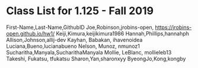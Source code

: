 # Class List for 1.125 - Fall 2019
First-Name,Last-Name,GithubID
Joe,Robinson,jrobins-open, https://jrobins-open.github.io/hw1/
Keiji,Kimura,keijikimura1986
Hannah,Phillips,hannahph
Allison,Johnson,allij-dev
Kayhan, Babakan, ihavenoidea
Luciana,Bueno,lucianabueno
Nelson, Munoz, nmunoz1
Sucharitha,Manyala,SucharithaManyala
Mollie, LeBlanc, mollieleb13
Takeshi, Fukatsu, tfukatsu
Sharon,Yan,sharonxyy
ByeongJo,Kong,kongby
